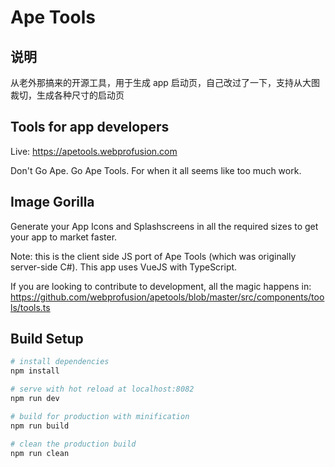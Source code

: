 # Ape Tools

## 说明
从老外那搞来的开源工具，用于生成 app 启动页，自己改过了一下，支持从大图裁切，生成各种尺寸的启动页

## Tools for app developers
Live: https://apetools.webprofusion.com

Don't Go Ape. Go Ape Tools. 
For when it all seems like too much work. 
## Image Gorilla

Generate your App Icons and Splashscreens in all the required sizes to get your app to market faster.

Note: this is the client side JS port of Ape Tools (which was originally server-side C#). This app uses VueJS with TypeScript.

If you are looking to contribute to development, all the magic happens in: https://github.com/webprofusion/apetools/blob/master/src/components/tools/tools.ts


## Build Setup

``` bash
# install dependencies
npm install

# serve with hot reload at localhost:8082
npm run dev

# build for production with minification
npm run build

# clean the production build
npm run clean
```
